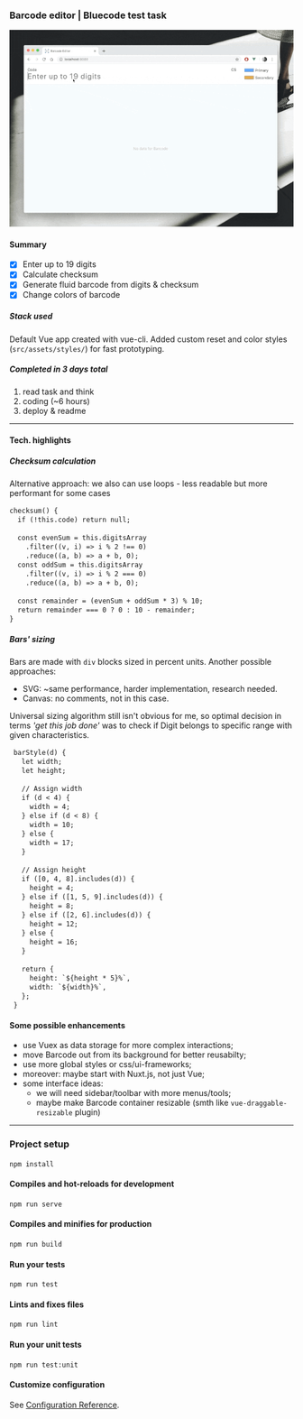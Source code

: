 ### Barcode editor | Bluecode test task
![](public/barcode_editor.gif)  
#### Summary
- [x] Enter up to 19 digits
- [x] Calculate checksum
- [x] Generate fluid barcode from digits & checksum
- [x] Change colors of barcode

##### Stack used
Default Vue app created with vue-cli. 
Added custom reset and color styles (`src/assets/styles/`) for fast prototyping.  

##### Completed in 3 days total
1) read task and think
2) coding (~6 hours)
3) deploy & readme  
------
#### Tech. highlights
##### Checksum calculation
Alternative approach: we also can use loops - less readable but more performant for some cases
```vue
checksum() {
  if (!this.code) return null;

  const evenSum = this.digitsArray
    .filter((v, i) => i % 2 !== 0)
    .reduce((a, b) => a + b, 0);
  const oddSum = this.digitsArray
    .filter((v, i) => i % 2 === 0)
    .reduce((a, b) => a + b, 0);

  const remainder = (evenSum + oddSum * 3) % 10;
  return remainder === 0 ? 0 : 10 - remainder;
}
```  
##### Bars' sizing 
Bars are made with `div` blocks sized in percent units. 
Another possible approaches:
- SVG: ~same performance, harder implementation, research needed.
- Canvas: no comments, not in this case.

Universal sizing algorithm still isn't obvious for me, 
so optimal decision in terms *'get this job done'* 
was to check if Digit belongs to specific range with given characteristics.
```vue
 barStyle(d) {
   let width;
   let height;

   // Assign width
   if (d < 4) {
     width = 4;
   } else if (d < 8) {
     width = 10;
   } else {
     width = 17;
   }
   
   // Assign height
   if ([0, 4, 8].includes(d)) {
     height = 4;
   } else if ([1, 5, 9].includes(d)) {
     height = 8;
   } else if ([2, 6].includes(d)) {
     height = 12;
   } else {
     height = 16;
   }

   return {
     height: `${height * 5}%`,
     width: `${width}%`,
   };
 }
``` 
#### Some possible enhancements
- use Vuex as data storage for more complex interactions;
- move Barcode out from its background for better reusabilty;
- use more global styles or css/ui-frameworks; 
- moreover: maybe start with Nuxt.js, not just Vue;
- some interface ideas: 
  - we will need sidebar/toolbar with more menus/tools;
  - maybe make Barcode container resizable (smth like `vue-draggable-resizable` plugin)

___
### Project setup
```
npm install
```

#### Compiles and hot-reloads for development
```
npm run serve
```

#### Compiles and minifies for production
```
npm run build
```

#### Run your tests
```
npm run test
```

#### Lints and fixes files
```
npm run lint
```

#### Run your unit tests
```
npm run test:unit
```

#### Customize configuration
See [Configuration Reference](https://cli.vuejs.org/config/).

